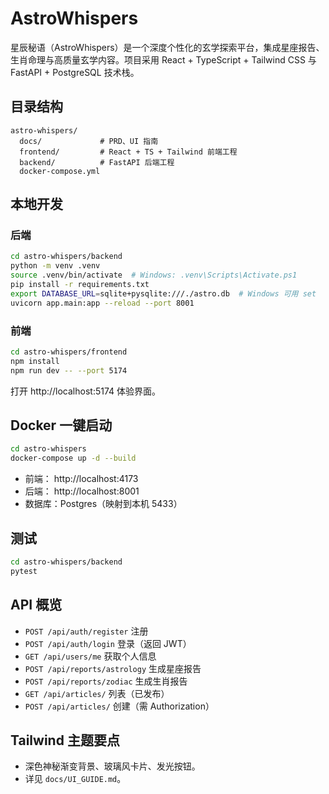 # AstroWhispers

星辰秘语（AstroWhispers）是一个深度个性化的玄学探索平台，集成星座报告、生肖命理与高质量玄学内容。项目采用 React + TypeScript + Tailwind CSS 与 FastAPI + PostgreSQL 技术栈。

## 目录结构

```
astro-whispers/
  docs/             # PRD、UI 指南
  frontend/         # React + TS + Tailwind 前端工程
  backend/          # FastAPI 后端工程
  docker-compose.yml
```

## 本地开发

### 后端
```bash
cd astro-whispers/backend
python -m venv .venv
source .venv/bin/activate  # Windows: .venv\Scripts\Activate.ps1
pip install -r requirements.txt
export DATABASE_URL=sqlite+pysqlite:///./astro.db  # Windows 可用 set
uvicorn app.main:app --reload --port 8001
```

### 前端
```bash
cd astro-whispers/frontend
npm install
npm run dev -- --port 5174
```

打开 http://localhost:5174 体验界面。

## Docker 一键启动
```bash
cd astro-whispers
docker-compose up -d --build
```

- 前端： http://localhost:4173
- 后端： http://localhost:8001
- 数据库：Postgres（映射到本机 5433）

## 测试
```bash
cd astro-whispers/backend
pytest
```

## API 概览
- `POST /api/auth/register` 注册
- `POST /api/auth/login` 登录（返回 JWT）
- `GET /api/users/me` 获取个人信息
- `POST /api/reports/astrology` 生成星座报告
- `POST /api/reports/zodiac` 生成生肖报告
- `GET /api/articles/` 列表（已发布）
- `POST /api/articles/` 创建（需 Authorization）

## Tailwind 主题要点
- 深色神秘渐变背景、玻璃风卡片、发光按钮。
- 详见 `docs/UI_GUIDE.md`。

